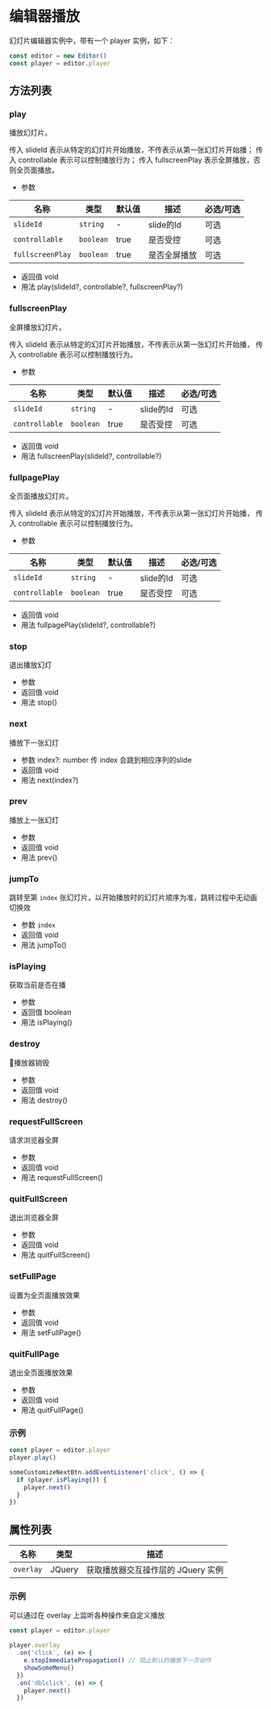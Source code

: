 # 编辑器播放

幻灯片编辑器实例中，带有一个 player 实例，如下：

```js
const editor = new Editor()
const player = editor.player
```

## 方法列表

### play
  播放幻灯片。

  传入 slideId 表示从特定的幻灯片开始播放，不传表示从第一张幻灯片开始播；
  传入 controllable 表示可以控制播放行为；
  传入 fullscreenPlay 表示全屏播放，否则全页面播放。

  * 参数

  |名称|类型|默认值|描述|必选/可选|
  | -- | -- | -- | -- | -- |
  |`slideId`|`string`|-|slide的Id|可选|
  | `controllable`|`boolean`|true|是否受控|可选|
  | `fullscreenPlay`|`boolean`|true|是否全屏播放|可选|

  * 返回值 void
  * 用法 play(slideId?, controllable?, fullscreenPlay?)

### fullscreenPlay
  全屏播放幻灯片。

  传入 slideId 表示从特定的幻灯片开始播放，不传表示从第一张幻灯片开始播，
  传入 controllable 表示可以控制播放行为。

  * 参数

  |名称|类型|默认值|描述|必选/可选|
  | -- | -- | -- | -- | -- |
  |`slideId`|`string`|-|slide的Id|可选|
  | `controllable`|`boolean`|true|是否受控|可选|

  * 返回值 void
  * 用法 fullscreenPlay(slideId?, controllable?)

### fullpagePlay
  全页面播放幻灯片。

  传入 slideId 表示从特定的幻灯片开始播放，不传表示从第一张幻灯片开始播，
  传入 controllable 表示可以控制播放行为。

  * 参数

  |名称|类型|默认值|描述|必选/可选|
  | -- | -- | -- | -- | -- |
  |`slideId`|`string`|-|slide的Id|可选|
  | `controllable`|`boolean`|true|是否受控|可选|

  * 返回值 void
  * 用法 fullpagePlay(slideId?, controllable?)

### stop
  退出播放幻灯

  * 参数
  * 返回值 void
  * 用法 stop()

### next
  播放下一张幻灯

  * 参数 index?: number 传 index 会跳到相应序列的slide
  * 返回值 void
  * 用法 next(index?)

### prev
  播放上一张幻灯

  * 参数
  * 返回值 void
  * 用法 prev()

### jumpTo
  跳转至第 `index` 张幻灯片，以开始播放时的幻灯片顺序为准，跳转过程中无动画切换效

  * 参数 `index`
  * 返回值 void
  * 用法 jumpTo()

### isPlaying
  获取当前是否在播

  * 参数
  * 返回值 boolean
  * 用法 isPlaying()

### destroy
  播放器销毁

  * 参数
  * 返回值 void
  * 用法 destroy()

### requestFullScreen
  请求浏览器全屏

  * 参数
  * 返回值 void
  * 用法 requestFullScreen()

### quitFullScreen
  退出浏览器全屏

  * 参数
  * 返回值 void
  * 用法 quitFullScreen()

### setFullPage
  设置为全页面播放效果

  * 参数
  * 返回值 void
  * 用法 setFullPage()

### quitFullPage
  退出全页面播放效果

  * 参数
  * 返回值 void
  * 用法 quitFullPage()

### 示例
```javascript
const player = editor.player
player.play()

someCustomizeNextBtn.addEventListener('click', () => {
  if (player.isPlaying()) {
    player.next()
  }
})
```

## 属性列表
|名称|类型|描述|
| -- | -- | -- |
| `overlay` | JQuery |获取播放器交互操作层的 JQuery 实例|


### 示例
可以通过在 overlay 上监听各种操作来自定义播放

```javascript
const player = editor.player

player.overlay
  .on('click', (e) => {
    e.stopImmediatePropagation() // 阻止默认的播放下一页动作
    showSomeMenu()
  })
  .on('dblclick', (e) => {
    player.next()
  })
```

